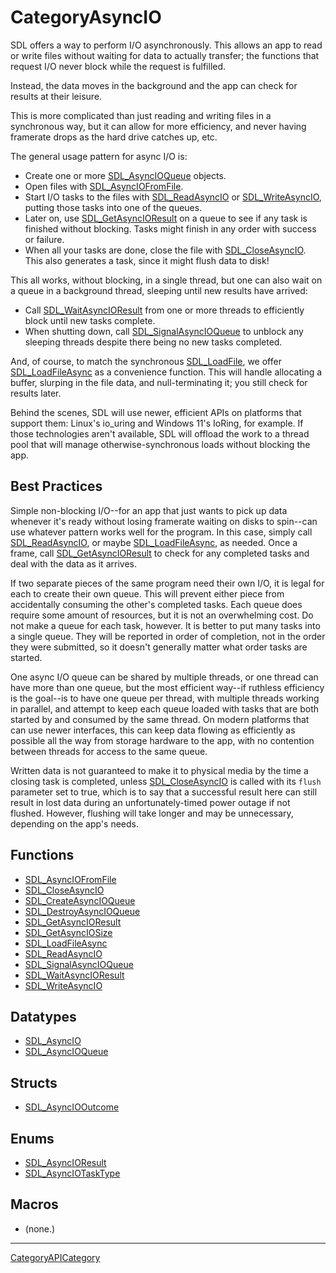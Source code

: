 # CategoryAsyncIO

SDL offers a way to perform I/O asynchronously. This allows an app to read
or write files without waiting for data to actually transfer; the functions
that request I/O never block while the request is fulfilled.

Instead, the data moves in the background and the app can check for results
at their leisure.

This is more complicated than just reading and writing files in a
synchronous way, but it can allow for more efficiency, and never having
framerate drops as the hard drive catches up, etc.

The general usage pattern for async I/O is:

- Create one or more [SDL_AsyncIOQueue](SDL_AsyncIOQueue) objects.
- Open files with [SDL_AsyncIOFromFile](SDL_AsyncIOFromFile).
- Start I/O tasks to the files with [SDL_ReadAsyncIO](SDL_ReadAsyncIO) or
  [SDL_WriteAsyncIO](SDL_WriteAsyncIO), putting those tasks into one of the
  queues.
- Later on, use [SDL_GetAsyncIOResult](SDL_GetAsyncIOResult) on a queue to
  see if any task is finished without blocking. Tasks might finish in any
  order with success or failure.
- When all your tasks are done, close the file with
  [SDL_CloseAsyncIO](SDL_CloseAsyncIO). This also generates a task, since
  it might flush data to disk!

This all works, without blocking, in a single thread, but one can also wait
on a queue in a background thread, sleeping until new results have arrived:

- Call [SDL_WaitAsyncIOResult](SDL_WaitAsyncIOResult) from one or more
  threads to efficiently block until new tasks complete.
- When shutting down, call [SDL_SignalAsyncIOQueue](SDL_SignalAsyncIOQueue)
  to unblock any sleeping threads despite there being no new tasks
  completed.

And, of course, to match the synchronous [SDL_LoadFile](SDL_LoadFile), we
offer [SDL_LoadFileAsync](SDL_LoadFileAsync) as a convenience function.
This will handle allocating a buffer, slurping in the file data, and
null-terminating it; you still check for results later.

Behind the scenes, SDL will use newer, efficient APIs on platforms that
support them: Linux's io_uring and Windows 11's IoRing, for example. If
those technologies aren't available, SDL will offload the work to a thread
pool that will manage otherwise-synchronous loads without blocking the app.

## Best Practices

Simple non-blocking I/O--for an app that just wants to pick up data
whenever it's ready without losing framerate waiting on disks to spin--can
use whatever pattern works well for the program. In this case, simply call
[SDL_ReadAsyncIO](SDL_ReadAsyncIO), or maybe
[SDL_LoadFileAsync](SDL_LoadFileAsync), as needed. Once a frame, call
[SDL_GetAsyncIOResult](SDL_GetAsyncIOResult) to check for any completed
tasks and deal with the data as it arrives.

If two separate pieces of the same program need their own I/O, it is legal
for each to create their own queue. This will prevent either piece from
accidentally consuming the other's completed tasks. Each queue does require
some amount of resources, but it is not an overwhelming cost. Do not make a
queue for each task, however. It is better to put many tasks into a single
queue. They will be reported in order of completion, not in the order they
were submitted, so it doesn't generally matter what order tasks are
started.

One async I/O queue can be shared by multiple threads, or one thread can
have more than one queue, but the most efficient way--if ruthless
efficiency is the goal--is to have one queue per thread, with multiple
threads working in parallel, and attempt to keep each queue loaded with
tasks that are both started by and consumed by the same thread. On modern
platforms that can use newer interfaces, this can keep data flowing as
efficiently as possible all the way from storage hardware to the app, with
no contention between threads for access to the same queue.

Written data is not guaranteed to make it to physical media by the time a
closing task is completed, unless [SDL_CloseAsyncIO](SDL_CloseAsyncIO) is
called with its `flush` parameter set to true, which is to say that a
successful result here can still result in lost data during an
unfortunately-timed power outage if not flushed. However, flushing will
take longer and may be unnecessary, depending on the app's needs.

<!-- END CATEGORY DOCUMENTATION -->

## Functions

<!-- DO NOT HAND-EDIT CATEGORY LISTS, THEY ARE AUTOGENERATED AND WILL BE OVERWRITTEN, BASED ON TAGS IN INDIVIDUAL PAGE FOOTERS. EDIT THOSE INSTEAD. -->
<!-- BEGIN CATEGORY LIST: CategoryAsyncIO, CategoryAPIFunction -->
- [SDL_AsyncIOFromFile](SDL_AsyncIOFromFile)
- [SDL_CloseAsyncIO](SDL_CloseAsyncIO)
- [SDL_CreateAsyncIOQueue](SDL_CreateAsyncIOQueue)
- [SDL_DestroyAsyncIOQueue](SDL_DestroyAsyncIOQueue)
- [SDL_GetAsyncIOResult](SDL_GetAsyncIOResult)
- [SDL_GetAsyncIOSize](SDL_GetAsyncIOSize)
- [SDL_LoadFileAsync](SDL_LoadFileAsync)
- [SDL_ReadAsyncIO](SDL_ReadAsyncIO)
- [SDL_SignalAsyncIOQueue](SDL_SignalAsyncIOQueue)
- [SDL_WaitAsyncIOResult](SDL_WaitAsyncIOResult)
- [SDL_WriteAsyncIO](SDL_WriteAsyncIO)
<!-- END CATEGORY LIST -->

## Datatypes

<!-- DO NOT HAND-EDIT CATEGORY LISTS, THEY ARE AUTOGENERATED AND WILL BE OVERWRITTEN, BASED ON TAGS IN INDIVIDUAL PAGE FOOTERS. EDIT THOSE INSTEAD. -->
<!-- BEGIN CATEGORY LIST: CategoryAsyncIO, CategoryAPIDatatype -->
- [SDL_AsyncIO](SDL_AsyncIO)
- [SDL_AsyncIOQueue](SDL_AsyncIOQueue)
<!-- END CATEGORY LIST -->

## Structs

<!-- DO NOT HAND-EDIT CATEGORY LISTS, THEY ARE AUTOGENERATED AND WILL BE OVERWRITTEN, BASED ON TAGS IN INDIVIDUAL PAGE FOOTERS. EDIT THOSE INSTEAD. -->
<!-- BEGIN CATEGORY LIST: CategoryAsyncIO, CategoryAPIStruct -->
- [SDL_AsyncIOOutcome](SDL_AsyncIOOutcome)
<!-- END CATEGORY LIST -->

## Enums

<!-- DO NOT HAND-EDIT CATEGORY LISTS, THEY ARE AUTOGENERATED AND WILL BE OVERWRITTEN, BASED ON TAGS IN INDIVIDUAL PAGE FOOTERS. EDIT THOSE INSTEAD. -->
<!-- BEGIN CATEGORY LIST: CategoryAsyncIO, CategoryAPIEnum -->
- [SDL_AsyncIOResult](SDL_AsyncIOResult)
- [SDL_AsyncIOTaskType](SDL_AsyncIOTaskType)
<!-- END CATEGORY LIST -->

## Macros

<!-- DO NOT HAND-EDIT CATEGORY LISTS, THEY ARE AUTOGENERATED AND WILL BE OVERWRITTEN, BASED ON TAGS IN INDIVIDUAL PAGE FOOTERS. EDIT THOSE INSTEAD. -->
<!-- BEGIN CATEGORY LIST: CategoryAsyncIO, CategoryAPIMacro -->
- (none.)
<!-- END CATEGORY LIST -->

----
[CategoryAPICategory](CategoryAPICategory)

